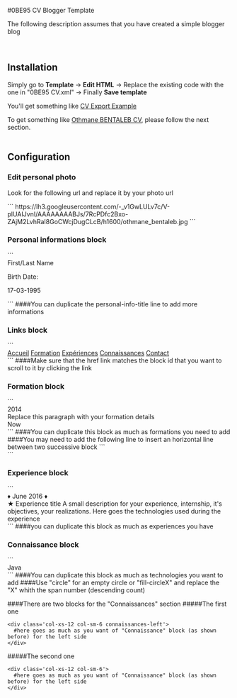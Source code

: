 #0BE95 CV Blogger Template
<p>The following description assumes that you have created a simple blogger blog</p>
<br>
<h2>Installation</h2>
<p>Simply go to <b>Template</b> -> <b>Edit HTML</b> -> Replace the existing code with the one in "0BE95 CV.xml" -> Finally <b>Save template</b>
<br>
<p>You'll get something like <a href="http://cvexporttest.blogspot.com/">CV Export Example</a></p>
<p>To get something like <a href="http://www.obentaleb.com/">Othmane BENTALEB CV</a>, please follow the next section.
<br><br>
<h2>Configuration</h2>
<h3>Edit personal photo</h3>
<p>Look for the following url and replace it by your photo url</p>
```
https://lh3.googleusercontent.com/-_v1GwLULv7c/V-plUAIJvnI/AAAAAAAABJs/7RcPDfc2Bxo-ZAjM2LvhRaI8GoCWcjDugCLcB/h1600/othmane_bentaleb.jpg
```
<br>
<h3>Personal informations block</h3>
```
<div class='row personal-info'>
	<div class='col-xs-12 col-sm-6 personal-info-img'/>
	<div class='col-xs-12 col-sm-6 personal-info-details'>
    	<div class='row personal-info-name'>First/Last Name</div>
	    <div class='row'>
	        <p class='personal-info-title'>Birth Date:</p><p>17-03-1995</p>
	    </div>
	</div>
</div>
```
####You can duplicate the personal-info-title line to add more informations

<br>
<h3>Links block</h3>
```
<div class='row links-container'>
	<div class='links'>
	    <a href='#accueil'>Accueil</a>
	    <a href='#formation'>Formation</a>
		<a href='#experiences'>Expériences</a>
		<a href='#connaissances'>Connaissances</a>
		<a href='#contact'>Contact</a>
	</div>
</div>
```
####Make sure that the href link matches the block id that you want to scroll to it by clicking the link

<br>
<h3>Formation block</h3>
```
<div class='row formation-details'>
  	<div class='col-xs-12 col-sm-3'><div class='formation-date fromLeft1'><span>2014</span></div></div>
	<div class='col-xs-12 col-sm-6 formation-detail'>Replace this paragraph with your formation details</div>
	<div class='col-xs-12 col-sm-3'><div class='formation-date fromRight1'><span>Now</span></div></div>
</div>
```
####You can duplicate this block as much as formations you need to add
####You may need to add the following line to insert an horizontal line between two successive block
```
<div class='row horizontal-line'/>
```

<br>
<h3>Experience block</h3>
```
<div class='row experiences-details'>
	<div class='col-xs-12'>
      	<span class='experience-date'>&#9830; June 2016 &#9830;</span>
		<div class='experience-container'>
            <span class='experience-title'>&#9733; Experience title</span> 
            <span class='experience-description'>A small description for your experience, internship, it's objectives, your realizations.</span>
          <span class='experience-tech'>Here goes the technologies used during the experience</span>
      	</div>
	</div>
</div>
```
####you can duplicate this block as much as experiences you have

<br>
<h3>Connaissance block</h3>
```
<div class='connaissance'>
    <span>Java</span>
    <span class='circle'/>
    <span class='fill-circle4'/>
    <span class='fill-circle3'/>
    <span class='fill-circle2'/>
    <span class='fill-circle1'/>
</div>
```
####You can duplicate this block as much as technologies you want to add
####Use "circle" for an empty circle or "fill-circleX" and replace the "X" whith the span number (descending count)

####There are two blocks for the "Connaissances" section
#####The first one
```
<div class='col-xs-12 col-sm-6 connaissances-left'>
  #here goes as much as you want of "Connaissance" block (as shown before) for the left side
</div>
```
#####The second one
```
<div class='col-xs-12 col-sm-6'>
  #here goes as much as you want of "Connaissance" block (as shown before) for the left side
</div>
```
